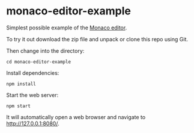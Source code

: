 # monaco-editor-example

Simplest possible example of the [Monaco editor](https://github.com/Microsoft/monaco-editor).

To try it out download the zip file and unpack or clone this repo using Git.

Then change into the directory:

    cd monaco-editor-example

Install dependencies:

    npm install

Start the web server:

    npm start

It will automatically open a web browser and navigate to http://127.0.0.1:8080/.





